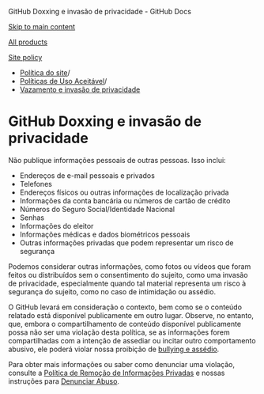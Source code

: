 GitHub Doxxing e invasão de privacidade - GitHub Docs

[Skip to main content](#main-content)

[All products](/pt)

[Site policy](/site-policy)

* [Política do site](/pt/site-policy)/
* [Políticas de Uso Aceitável](/pt/site-policy/acceptable-use-policies)/
* [Vazamento e invasão de privacidade](/pt/site-policy/acceptable-use-policies/github-doxxing-and-invasion-of-privacy)

GitHub Doxxing e invasão de privacidade
==========

Não publique informações pessoais de outras pessoas. Isso inclui:

* Endereços de e-mail pessoais e privados
* Telefones
* Endereços físicos ou outras informações de localização privada
* Informações da conta bancária ou números de cartão de crédito
* Números do Seguro Social/Identidade Nacional
* Senhas
* Informações do eleitor
* Informações médicas e dados biométricos pessoais
* Outras informações privadas que podem representar um risco de segurança

Podemos considerar outras informações, como fotos ou vídeos que foram feitos ou distribuídos sem o consentimento do sujeito, como uma invasão de privacidade, especialmente quando tal material representa um risco à segurança do sujeito, como no caso de intimidação ou assédio.

O GitHub levará em consideração o contexto, bem como se o conteúdo relatado está disponível publicamente em outro lugar. Observe, no entanto, que, embora o compartilhamento de conteúdo disponível publicamente possa não ser uma violação desta política, se as informações forem compartilhadas com a intenção de assediar ou incitar outro comportamento abusivo, ele poderá violar nossa proibição de [bullying e assédio](/pt/site-policy/acceptable-use-policies/github-bullying-and-harassment).

Para obter mais informações ou saber como denunciar uma violação, consulte a [Política de Remoção de Informações Privadas](/pt/site-policy/content-removal-policies/github-private-information-removal-policy) e nossas instruções para [Denunciar Abuso](/pt/communities/maintaining-your-safety-on-github/reporting-abuse-or-spam).
